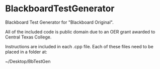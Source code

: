 # BlackboardTestGenerator

Blackboard Test Generator for "Blackboard Original".  

All of the included code is public domain due to an OER grant awarded to Central Texas College.

Instructions are included in each .cpp file.  Each of these files need to be placed in a folder at:

~/Desktop/BbTestGen
